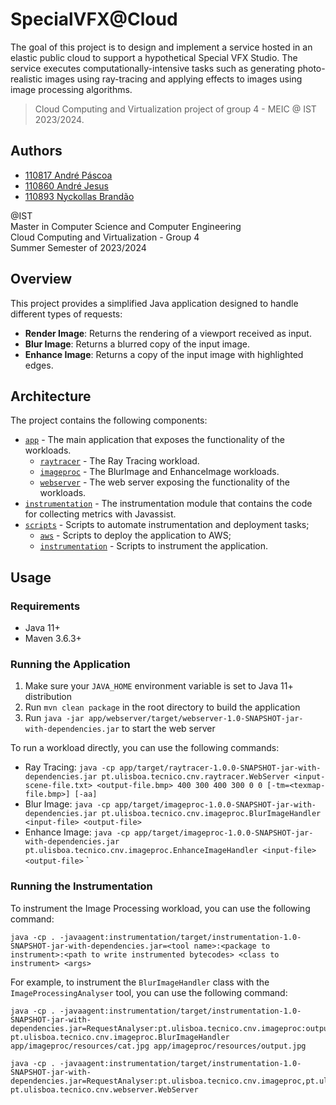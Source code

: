 # SpecialVFX@Cloud

The goal of this project is to design and implement a service hosted in an elastic public cloud to support a
hypothetical Special VFX Studio. The service executes computationally-intensive tasks such as generating photo-realistic
images using ray-tracing and applying effects to images using image processing algorithms.

> Cloud Computing and Virtualization project of group 4 - MEIC @ IST 2023/2024.

## Authors

- [110817 André Páscoa](https://github.com/devandrepascoa)
- [110860 André Jesus](https://github.com/andre-j3sus)
- [110893 Nyckollas Brandão](https://github.com/Nyckoka)

@IST<br>
Master in Computer Science and Computer Engineering<br>
Cloud Computing and Virtualization - Group 4<br>
Summer Semester of 2023/2024

## Overview

This project provides a simplified Java application designed to handle different types of requests:

* **Render Image**: Returns the rendering of a viewport received as input.
* **Blur Image**: Returns a blurred copy of the input image.
* **Enhance Image**: Returns a copy of the input image with highlighted edges.

## Architecture

The project contains the following components:

* [`app`](app) - The main application that exposes the functionality of the workloads.
    * [`raytracer`](app/raytracer) - The Ray Tracing workload.
    * [`imageproc`](app/imageproc) - The BlurImage and EnhanceImage workloads.
    * [`webserver`](app/webserver) - The web server exposing the functionality of the workloads.
* [`instrumentation`](instrumentation) - The instrumentation module that contains the code for collecting metrics with
  Javassist.
* [`scripts`](scripts) - Scripts to automate instrumentation and deployment tasks;
    * [`aws`](scripts/aws) - Scripts to deploy the application to AWS;
    * [`instrumentation`](scripts/instrumentation) - Scripts to instrument the application.

## Usage

### Requirements

* Java 11+
* Maven 3.6.3+

### Running the Application

1. Make sure your `JAVA_HOME` environment variable is set to Java 11+ distribution
2. Run `mvn clean package` in the root directory to build the application
3. Run `java -jar app/webserver/target/webserver-1.0-SNAPSHOT-jar-with-dependencies.jar` to start the web server

To run a workload directly, you can use the following commands:

* Ray
  Tracing: `java -cp app/target/raytracer-1.0.0-SNAPSHOT-jar-with-dependencies.jar pt.ulisboa.tecnico.cnv.raytracer.WebServer <input-scene-file.txt> <output-file.bmp> 400 300 400 300 0 0 [-tm=<texmap-file.bmp>] [-aa]`
* Blur
  Image: `java -cp app/target/imageproc-1.0.0-SNAPSHOT-jar-with-dependencies.jar pt.ulisboa.tecnico.cnv.imageproc.BlurImageHandler <input-file> <output-file>`
* Enhance
  Image: `java -cp app/target/imageproc-1.0.0-SNAPSHOT-jar-with-dependencies.jar pt.ulisboa.tecnico.cnv.imageproc.EnhanceImageHandler <input-file> <output-file>`
  `

### Running the Instrumentation

To instrument the Image Processing workload, you can use the following command:

```shell
java -cp . -javaagent:instrumentation/target/instrumentation-1.0-SNAPSHOT-jar-with-dependencies.jar=<tool name>:<package to instrument>:<path to write instrumented bytecodes> <class to instrument> <args>
```

For example, to instrument the `BlurImageHandler` class with the `ImageProcessingAnalyser` tool, you can use the
following command:

```shell
java -cp . -javaagent:instrumentation/target/instrumentation-1.0-SNAPSHOT-jar-with-dependencies.jar=RequestAnalyser:pt.ulisboa.tecnico.cnv.imageproc:output pt.ulisboa.tecnico.cnv.imageproc.BlurImageHandler app/imageproc/resources/cat.jpg app/imageproc/resources/output.jpg
```

```shell
java -cp . -javaagent:instrumentation/target/instrumentation-1.0-SNAPSHOT-jar-with-dependencies.jar=RequestAnalyser:pt.ulisboa.tecnico.cnv.imageproc,pt.ulisboa.tecnico.cnv.raytracer:output pt.ulisboa.tecnico.cnv.webserver.WebServer
```